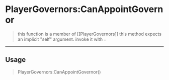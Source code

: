 # PlayerGovernors:CanAppointGovernor
> this function is a member of [[PlayerGovernors]]
> this method expects an implicit "self" argument. invoke it with `:`
-----
## Usage
> PlayerGovernors:CanAppointGovernor()
